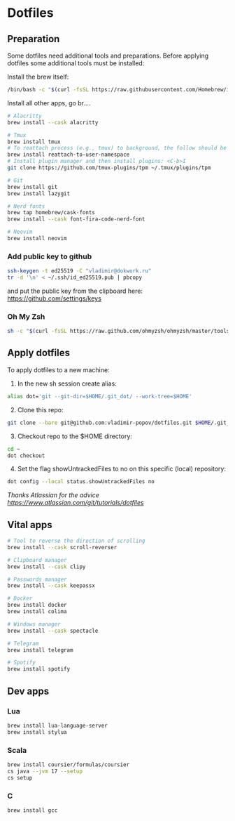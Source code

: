 # Dotfiles


## Preparation

Some dotfiles need additional tools and preparations. Before applying dotfiles some additional tools must be installed:

Install the brew itself:
```sh
/bin/bash -c "$(curl -fsSL https://raw.githubusercontent.com/Homebrew/install/HEAD/install.sh)"
```

Install all other apps, go br....
```sh
# Alacritty
brew install --cask alacritty

# Tmux
brew install tmux
# To reattach process (e.g., tmux) to background, the follow should be installed:
brew install reattach-to-user-namespace
# Install plugin manager and then install plugins: <C-b>I
git clone https://github.com/tmux-plugins/tpm ~/.tmux/plugins/tpm

# Git
brew install git
brew install lazygit

# Nerd fonts
brew tap homebrew/cask-fonts
brew install --cask font-fira-code-nerd-font

# Neovim
brew install neovim
```

### Add public key to github

```sh
ssh-keygen -t ed25519 -C "vladimir@dokwork.ru"
tr -d '\n' < ~/.ssh/id_ed25519.pub | pbcopy
```
and put the public key from the clipboard here: https://github.com/settings/keys

### Oh My Zsh

```sh
sh -c "$(curl -fsSL https://raw.github.com/ohmyzsh/ohmyzsh/master/tools/install.sh)"
```

## Apply dotfiles 

To apply dotfiles to a new machine:

1. In the new sh session create alias:
```sh
alias dot='git --git-dir=$HOME/.git_dot/ --work-tree=$HOME'
```

2. Clone this repo:
```sh 
git clone --bare git@github.com:vladimir-popov/dotfiles.git $HOME/.git_dot
```

3. Checkout repo to the $HOME directory:
```sh
cd ~
dot checkout
```

4. Set the flag showUntrackedFiles to no on this specific (local) repository:
```sh
dot config --local status.showUntrackedFiles no
```

_Thanks Atlassian for the advice https://www.atlassian.com/git/tutorials/dotfiles_

## Vital apps

```sh
# Tool to reverse the direction of scrolling
brew install --cask scroll-reverser

# Clipboard manager
brew install --cask clipy

# Passwords manager
brew install --cask keepassx

# Docker
brew install docker
brew install colima

# Windows manager
brew install --cask spectacle

# Telegram
brew install telegram

# Spotify
brew install spotify
```

## Dev apps

### Lua

```sh
brew install lua-language-server
brew install stylua
```


### Scala

```sh
brew install coursier/formulas/coursier
cs java --jvm 17 --setup
cs setup
```

### C

```sh
brew install gcc
```
